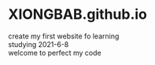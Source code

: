 # XIONGBAB.github.io
create my first website fo learning  
studying 2021-6-8  
welcome to perfect my code  
